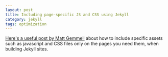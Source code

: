 ```yaml
---
layout: post
title: Including page-specific JS and CSS using Jekyll
category: jekyll
tags: optimization
---
```


[Here's a useful post by Matt Gemmell](http://mattgemmell.com/page-specific-assets-with-jekyll/) about how to include specific assets such as javascript and CSS files only on the pages you need them, when building Jekyll sites. 